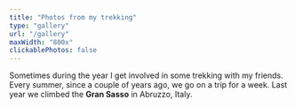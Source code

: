 ```yaml
---
title: "Photos from my trekking"
type: "gallery"
url: "/gallery"
maxWidth: "800x"
clickablePhotos: false
---
```


Sometimes during the year I get involved in some trekking with my friends. Every summer, since a couple of years ago, we go on a trip for a week. Last year we climbed the **Gran Sasso** in Abruzzo, Italy.
